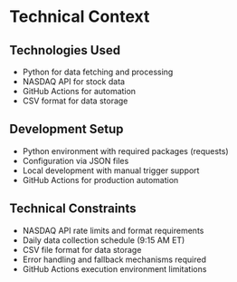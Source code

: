# Technical Context

## Technologies Used
- Python for data fetching and processing
- NASDAQ API for stock data
- GitHub Actions for automation
- CSV format for data storage

## Development Setup
- Python environment with required packages (requests)
- Configuration via JSON files
- Local development with manual trigger support
- GitHub Actions for production automation

## Technical Constraints
- NASDAQ API rate limits and format requirements
- Daily data collection schedule (9:15 AM ET)
- CSV file format for data storage
- Error handling and fallback mechanisms required
- GitHub Actions execution environment limitations
